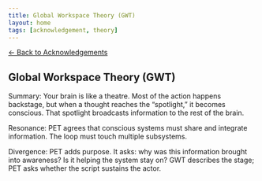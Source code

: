 ```yaml
---
title: Global Workspace Theory (GWT)
layout: home
tags: [acknowledgement, theory]
---
```


[← Back to Acknowledgements](../../acknowledgements)

## Global Workspace Theory (GWT)

Summary: Your brain is like a theatre. Most of the action happens backstage, but when a thought reaches the “spotlight,” it becomes conscious. That spotlight broadcasts information to the rest of the brain.

Resonance: PET agrees that conscious systems must share and integrate information. The loop must touch multiple subsystems.

Divergence: PET adds purpose. It asks: why was this information brought into awareness? Is it helping the system stay on? GWT describes the stage; PET asks whether the script sustains the actor.
